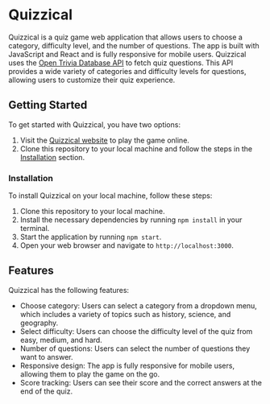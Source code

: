 # Quizzical
Quizzical is a quiz game web application that allows users to choose a category, difficulty level, and the number of questions. The app is built with JavaScript and React and is fully responsive for mobile users. Quizzical uses the [Open Trivia Database API](https://opentdb.com/api_config.php) to fetch quiz questions. This API provides a wide variety of categories and difficulty levels for questions, allowing users to customize their quiz experience.

## Getting Started

To get started with Quizzical, you have two options:

1. Visit the [Quizzical website](https://reactquizzapp.netlify.app/) to play the game online.
2. Clone this repository to your local machine and follow the steps in the [Installation](#installation) section.

### Installation

To install Quizzical on your local machine, follow these steps:

1. Clone this repository to your local machine.
2. Install the necessary dependencies by running `npm install` in your terminal.
3. Start the application by running `npm start`.
4. Open your web browser and navigate to `http://localhost:3000`.

## Features
Quizzical has the following features:
- Choose category: Users can select a category from a dropdown menu, which includes a variety of topics such as history, science, and geography.
- Select difficulty: Users can choose the difficulty level of the quiz from easy, medium, and hard.
- Number of questions: Users can select the number of questions they want to answer.
- Responsive design: The app is fully responsive for mobile users, allowing them to play the game on the go.
- Score tracking: Users can see their score and the correct answers at the end of the quiz.

